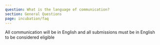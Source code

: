 ```yaml
---
question: What is the language of communication?
section: General Questions
page: incubation/faq
---
```


All communication will be in English and all submissions must be in English to be considered eligible
